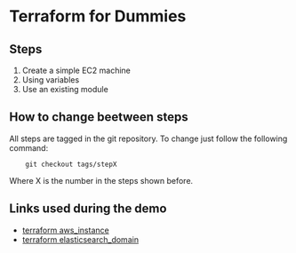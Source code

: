 # Terraform for Dummies

## Steps

1. Create a simple EC2 machine
2. Using variables
3. Use an existing module

## How to change beetween steps

All steps are tagged in the git repository. To change just follow the following command:

        git checkout tags/stepX

Where X is the number in the steps shown before.

## Links used during the demo

* [terraform aws_instance](https://www.terraform.io/docs/providers/aws/r/instance.html)
* [terraform elasticsearch_domain](https://www.terraform.io/docs/providers/aws/r/elasticsearch_domain.html)
